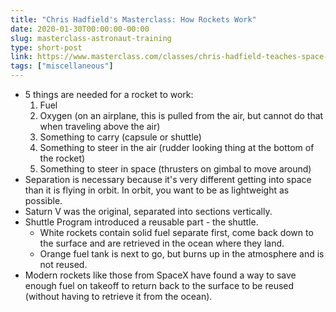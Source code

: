 ```yaml
---
title: "Chris Hadfield's Masterclass: How Rockets Work"
date: 2020-01-30T00:00:00-00:00
slug: masterclass-astronaut-training
type: short-post
link: https://www.masterclass.com/classes/chris-hadfield-teaches-space-exploration
tags: ["miscellaneous"]
---
```


* 5 things are needed for a rocket to work:
    1. Fuel
    2. Oxygen (on an airplane, this is pulled from the air, but cannot do that when traveling above the air)
    3. Something to carry (capsule or shuttle)
    4. Something to steer in the air (rudder looking thing at the bottom of the rocket)
    5. Something to steer in space (thrusters on gimbal to move around)
* Separation is necessary because it's very different getting into space than it is flying in orbit. In orbit, you want to be as lightweight as possible.
* Saturn V was the original, separated into sections vertically.
* Shuttle Program introduced a reusable part - the shuttle. 
    * White rockets contain solid fuel separate first, come back down to the surface and are retrieved in the ocean where they land. 
    * Orange fuel tank is next to go, but burns up in the atmosphere and is not reused.
* Modern rockets like those from SpaceX have found a way to save enough fuel on takeoff to return back to the surface to be reused (without having to retrieve it from the ocean).